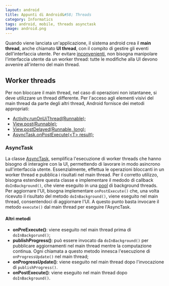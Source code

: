 ```yaml
---
layout: android
title: Appunti di Android&#58; Threads
category: Informatics
tags: android, mobile, threads asynctask
image: android.png
---
```

Quando viene lanciata un'applicazione, il sistema android crea il **main thread**, anche chiamato **UI thread**, con il compito di gestire gli eventi dell'interfaccia utente. Per evitare [inconvenienti](http://developer.android.com/training/articles/perf-anr.html), non bisogna manipolare l'interfaccia utente da un worker thread: tutte le modifiche alla UI devono avvenire all'interno del main thread.

## Worker threads

Per non bloccare il main thread, nel caso di operazioni non istantanee, si deve utilizzare un thread differente. Per l'acceso agli elementi visivi del main thread da parte degli altri thread, Android fornisce dei metodi appropriati:

*   [Activity.runOnUiThread(Runnable)](http://developer.android.com/reference/android/app/Activity.html#runOnUiThread%28java.lang.Runnable%29);
*   [View.post(Runnable)](http://developer.android.com/reference/android/view/View.html#post%28java.lang.Runnable%29);
*   [View.postDelayed(Runnable, long)](http://developer.android.com/reference/android/view/View.html#postDelayed%28java.lang.Runnable,%20long%29);
*   [AsyncTask.onPostExecute(\<T\> result)](http://developer.android.com/reference/android/os/AsyncTask.html#onPostExecute%28Result%29);

### AsyncTask

La classe [AsyncTask](http://developer.android.com/reference/android/os/AsyncTask.html), semplifica l'esecuzione di worker threads che hanno bisogno di interagire con la UI, permettendo di lavorare in modo asincrono sull'interfaccia utente. Essenzialmente, effettua le operazioni bloccanti in un worker thread e pubblica i risultati nel main thread. Per il corretto utilizzo, bisogna estendere questa classe e implementare il medodo di callback `doInBackground()`, che viene eseguito in una
[pool](https://en.wikipedia.org/wiki/Pool_%28computer_science%29) di background threads. Per aggiornare l'UI, bisogna implementare `onPostExecute()` che, una volta ricevuto il risultato del metodo `doInBackground()`, viene eseguito nel main thread, consentendoci di aggiornare l'UI. A questo punto basta invocare il metodo `execute()` dal main thread per eseguire l'AsyncTask.

#### Altri metodi

*   **onPreExecute()**: viene eseguito nel main thread prima di `doInBackgorund()`;
*   **publishProgress()**: può essere invocato da `doInBackground()` per pubblicare aggiornamenti nel main thread mentre la computazione continua. Ogni chiamata a questo metodo innesca l'esecuzione di `onProgressUpdate()` nel main thread;
*   **onProgressUpdate()**: viene eseguito nel main thread dopo l'invocazione di `publishProgress()`.
*   **onPostExecute()**: viene eseguito nel main thread dopo `doInBackground()`.
